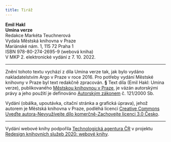 ```yaml
---
title: Tiráž
---
```


**Emil Hakl    
Umina verze**  
Redakce Markéta Teuchnerová  
Vydala Městská knihovna v Praze  
Mariánské nám. 1, 115 72 Praha 1  
ISBN 978-80-274-2695-9 (webová kniha)  
V MKP 2. elektronické vydání z 7. 10. 2022.

***

Znění tohoto textu vychází z díla Umina verze tak, jak bylo vydáno nakladatelstvím Argo v Praze v roce 2016. Pro potřeby vydání Městské knihovny v Praze byl text redakčně zpracován.
**§**
Text díla (Emil Hakl: Umina verze), publikovaného [Městskou knihovnou v Praze](https://www.mlp.cz/cz/), je vázán autorskými právy a jeho použití je definováno [Autorským zákonem](https://www.mkcr.cz/predpisy-zakonu-709.html) č. 121/2000 Sb.

Vydání (obálka, upoutávka, citační stránka a grafická úprava), jehož autorem je Městská knihovna v Praze, podléhá licenci [Creative Commons Uveďte autora-Nevyužívejte dílo komerčně-Zachovejte licenci 3.0 Česko](https://creativecommons.org/licenses/by-nc-sa/3.0/cz/).


***

Vydání webové knihy podpořila [Technologická agentura ČR](https://www.tacr.cz/) v projektu [Redesign knihovních služeb 2020: webové knihy](https://starfos.tacr.cz/cs/project/TL04000391).